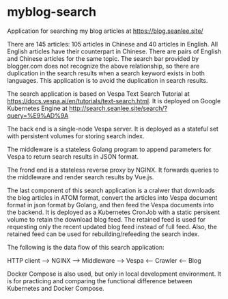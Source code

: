 # myblog-search

Application for searching my blog articles at https://blog.seanlee.site/

There are 145 articles: 105 articles in Chinese and 40 articles in English.
All English articles have their counterpart in Chinese.
There are pairs of English and Chinese articles for the same topic.
The search bar provided by blogger.com does not recognize the above relationship,
so there are duplication in the search results when a search keyword exists in both languages.
This application is to avoid the duplication in search results.

The search application is based on Vespa Text Search Tutorial
at https://docs.vespa.ai/en/tutorials/text-search.html.
It is deployed on Google Kubernetes Engine at http://search.seanlee.site/search/?query=%E9%AD%9A

The back end is a single-node Vespa server. It is deployed as a stateful set with persistent
volumes for storing search index.

The middleware is a stateless Golang program to append parameters for Vespa to return search
results in JSON format.

The frond end is a stateless reverse proxy by NGINX. It forwards queries to the middleware and
render search results by Vue.js.

The last component of this search application is a cralwer that downloads the blog articles
in ATOM format, convert the articles into Vespa document format in json format by Golang, and then
feed the Vespa documents into the backend. It is deployed as a Kubernetes CronJob with a
static persisent volume to retain the download blog feed. The retained feed is used for
requesting only the recent updated blog feed instead of full feed. Also, the retained feed can
be used for rebuilding/refeeding the search index.

The following is the data flow of this search application:
<p>
  HTTP client --> NGINX --> Middleware --> Vespa <-- Crawler <-- Blog
</p>

Docker Compose is also used, but only in local development environment. It is for practicing and
comparing the functional difference between Kubernetes and Docker Compose.
